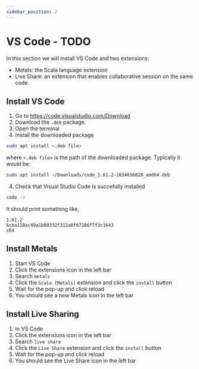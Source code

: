 ```yaml
---
sidebar_position: 2
---
```


# VS Code - TODO

In this section we will install VS Code and two extensions:
- Metals: the Scala language extension
- Live Share: an extension that enables collaborative session on the same code.

## Install VS Code

1. Go to https://code.visualstudio.com/Download
2. Download the `.deb` package.
3. Open the terminal
4. Install the downloaded package

```bash
sudo apt install <.deb file>
```

where `<.deb file>` is the path of the downloaded package.
Typically it would be:

```bash
sudo apt install ~/Downloads/code_1.61.2-1634656828_amd64.deb
```

4. Check that Visual Studio Code is succefully installed

```bash
code -v
```

It should print something like,
```
1.61.2
6cba118ac49a1b88332f312a8f67186f7f3c1643
x64
```

## Install Metals

1. Start VS Code
2. Click the extensions icon in the left bar
3. Search `metals`
4. Click the `Scala (Metals)` extension and click the `install` button
5. Wait for the pop-up and click reload
6. You should see a new Metals icon in the left bar

## Install Live Sharing

1. In VS Code
2. Click the extensions icon in the left bar
3. Search `live share`
4. Click the `Live Share` extension and click the `install` button
5. Wait for the pop-up and click reload
6. You should see the Live Share icon in the left bar
